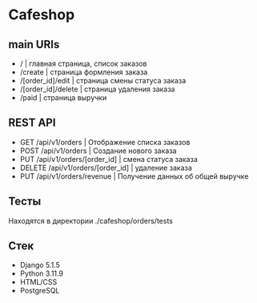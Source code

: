 <h1>Cafeshop</h3>
<h2>main URIs</h2>
<ul>
  <li>/ | главная страница, список заказов</li> 
  <li>/create | страница формления заказа</li>
  <li>/[order_id]/edit | страница смены статуса заказа</li>
  <li>/[order_id]/delete | страница удаления заказа</li>
  <li>/paid | страница выручки</li>
</ul>
<h2>REST API</h2>
<ul>
  <li>GET /api/v1/orders | Отображение списка заказов</li>
  <li>POST /api/v1/orders | Создание нового заказа</li>
  <li>PUT /api/v1/orders/[order_id] | смена статуса заказа</li>
  <li>DELETE /api/v1/orders/[order_id] | удаление заказа</li>
  <li>PUT /api/v1/orders/revenue | Получение данных об общей выручке</li>
</ul>
<h2>Тесты</h2>
Находятся в директории ./cafeshop/orders/tests
<h2>Стек</h2>
<ul>
  <li>Django 5.1.5</li>
  <li>Python 3.11.9</li>
  <li>HTML/CSS</li>
  <li>PostgreSQL</li>
</ul>
